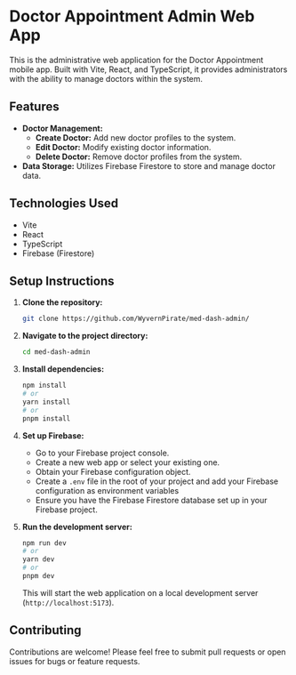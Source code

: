 # Doctor Appointment Admin Web App

This is the administrative web application for the Doctor Appointment mobile app. Built with Vite, React, and TypeScript, it provides administrators with the ability to manage doctors within the system.

## Features

-   **Doctor Management:**
    -   **Create Doctor:** Add new doctor profiles to the system.
    -   **Edit Doctor:** Modify existing doctor information.
    -   **Delete Doctor:** Remove doctor profiles from the system.
-   **Data Storage:** Utilizes Firebase Firestore to store and manage doctor data.

## Technologies Used

-   Vite
-   React
-   TypeScript
-   Firebase (Firestore)

## Setup Instructions

1.  **Clone the repository:**

    ```bash
    git clone https://github.com/WyvernPirate/med-dash-admin/
    ```

2.  **Navigate to the project directory:**

    ```bash
    cd med-dash-admin
    ```

3.  **Install dependencies:**

    ```bash
    npm install
    # or
    yarn install
    # or
    pnpm install
    ```

4.  **Set up Firebase:**
    -   Go to your Firebase project console.
    -   Create a new web app or select your existing one.
    -   Obtain your Firebase configuration object.
    -   Create a `.env` file in the root of your project and add your Firebase configuration as environment variables
    -   Ensure you have the Firebase Firestore database set up in your Firebase project.

5.  **Run the development server:**

    ```bash
    npm run dev
    # or
    yarn dev
    # or
    pnpm dev
    ```

    This will start the web application on a local development server (`http://localhost:5173`).


## Contributing

Contributions are welcome! Please feel free to submit pull requests or open issues for bugs or feature requests.

